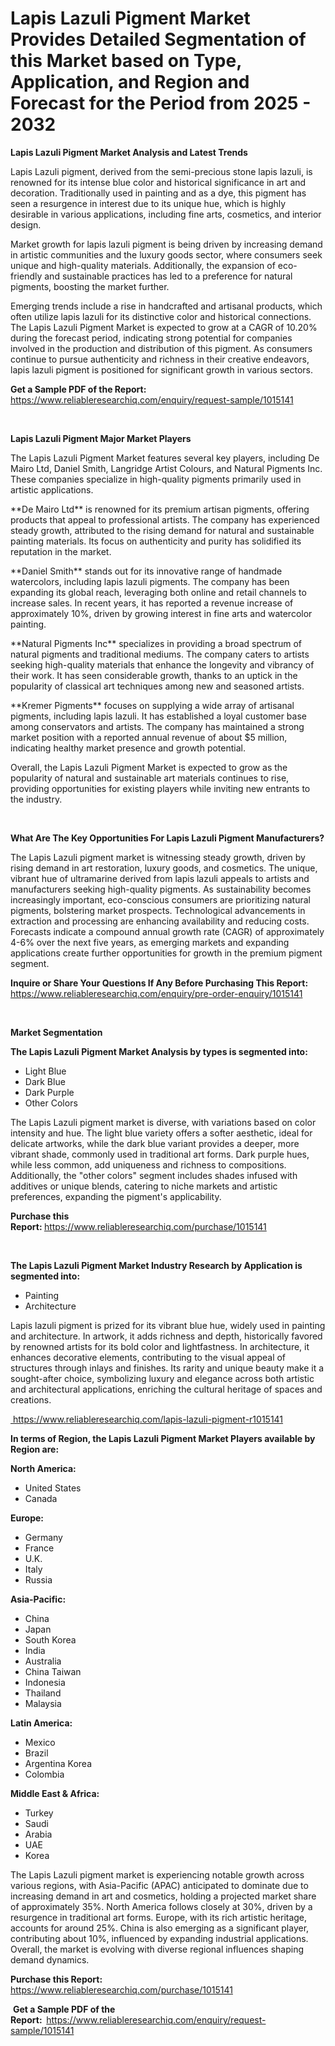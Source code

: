 <p><h1>Lapis Lazuli Pigment Market Provides Detailed Segmentation of this Market based on Type, Application, and Region and Forecast for the Period from 2025 - 2032</h1></p><p><strong>Lapis Lazuli Pigment Market Analysis and Latest Trends</strong></p>
<p><p>Lapis Lazuli pigment, derived from the semi-precious stone lapis lazuli, is renowned for its intense blue color and historical significance in art and decoration. Traditionally used in painting and as a dye, this pigment has seen a resurgence in interest due to its unique hue, which is highly desirable in various applications, including fine arts, cosmetics, and interior design. </p><p>Market growth for lapis lazuli pigment is being driven by increasing demand in artistic communities and the luxury goods sector, where consumers seek unique and high-quality materials. Additionally, the expansion of eco-friendly and sustainable practices has led to a preference for natural pigments, boosting the market further. </p><p>Emerging trends include a rise in handcrafted and artisanal products, which often utilize lapis lazuli for its distinctive color and historical connections. The Lapis Lazuli Pigment Market is expected to grow at a CAGR of 10.20% during the forecast period, indicating strong potential for companies involved in the production and distribution of this pigment. As consumers continue to pursue authenticity and richness in their creative endeavors, lapis lazuli pigment is positioned for significant growth in various sectors.</p></p>
<p><strong>Get a Sample PDF of the Report:&nbsp;</strong> <a href="https://www.reliableresearchiq.com/enquiry/request-sample/1015141?utm_campaign=1140&utm_medium=2&utm_source=Github&utm_content=ia&utm_term=16042025&utm_id=lapis-lazuli-pigment">https://www.reliableresearchiq.com/enquiry/request-sample/1015141</a></p>
<p>&nbsp;</p>
<p><strong>Lapis Lazuli Pigment Major Market Players</strong></p>
<p><p>The Lapis Lazuli Pigment Market features several key players, including De Mairo Ltd, Daniel Smith, Langridge Artist Colours, and Natural Pigments Inc. These companies specialize in high-quality pigments primarily used in artistic applications.</p><p>**De Mairo Ltd** is renowned for its premium artisan pigments, offering products that appeal to professional artists. The company has experienced steady growth, attributed to the rising demand for natural and sustainable painting materials. Its focus on authenticity and purity has solidified its reputation in the market.</p><p>**Daniel Smith** stands out for its innovative range of handmade watercolors, including lapis lazuli pigments. The company has been expanding its global reach, leveraging both online and retail channels to increase sales. In recent years, it has reported a revenue increase of approximately 10%, driven by growing interest in fine arts and watercolor painting.</p><p>**Natural Pigments Inc** specializes in providing a broad spectrum of natural pigments and traditional mediums. The company caters to artists seeking high-quality materials that enhance the longevity and vibrancy of their work. It has seen considerable growth, thanks to an uptick in the popularity of classical art techniques among new and seasoned artists.</p><p>**Kremer Pigments** focuses on supplying a wide array of artisanal pigments, including lapis lazuli. It has established a loyal customer base among conservators and artists. The company has maintained a strong market position with a reported annual revenue of about $5 million, indicating healthy market presence and growth potential.</p><p>Overall, the Lapis Lazuli Pigment Market is expected to grow as the popularity of natural and sustainable art materials continues to rise, providing opportunities for existing players while inviting new entrants to the industry.</p></p>
<p>&nbsp;</p>
<p><strong>What Are The Key Opportunities For Lapis Lazuli Pigment Manufacturers?</strong></p>
<p><p>The Lapis Lazuli pigment market is witnessing steady growth, driven by rising demand in art restoration, luxury goods, and cosmetics. The unique, vibrant hue of ultramarine derived from lapis lazuli appeals to artists and manufacturers seeking high-quality pigments. As sustainability becomes increasingly important, eco-conscious consumers are prioritizing natural pigments, bolstering market prospects. Technological advancements in extraction and processing are enhancing availability and reducing costs. Forecasts indicate a compound annual growth rate (CAGR) of approximately 4-6% over the next five years, as emerging markets and expanding applications create further opportunities for growth in the premium pigment segment.</p></p>
<p><strong>Inquire or Share Your Questions If Any Before Purchasing This Report:</strong> <a href="https://www.reliableresearchiq.com/enquiry/pre-order-enquiry/1015141?utm_campaign=1140&utm_medium=2&utm_source=Github&utm_content=ia&utm_term=16042025&utm_id=lapis-lazuli-pigment">https://www.reliableresearchiq.com/enquiry/pre-order-enquiry/1015141</a></p>
<p>&nbsp;</p>
<p><strong>Market Segmentation</strong></p>
<p><strong>The Lapis Lazuli Pigment Market Analysis by types is segmented into:</strong></p>
<p><ul><li>Light Blue</li><li>Dark Blue</li><li>Dark Purple</li><li>Other Colors</li></ul></p>
<p><p>The Lapis Lazuli pigment market is diverse, with variations based on color intensity and hue. The light blue variety offers a softer aesthetic, ideal for delicate artworks, while the dark blue variant provides a deeper, more vibrant shade, commonly used in traditional art forms. Dark purple hues, while less common, add uniqueness and richness to compositions. Additionally, the "other colors" segment includes shades infused with additives or unique blends, catering to niche markets and artistic preferences, expanding the pigment's applicability.</p></p>
<p><strong>Purchase this Report:&nbsp;</strong><a href="https://www.reliableresearchiq.com/purchase/1015141?utm_campaign=1140&utm_medium=2&utm_source=Github&utm_content=ia&utm_term=16042025&utm_id=lapis-lazuli-pigment">https://www.reliableresearchiq.com/purchase/1015141</a></p>
<p>&nbsp;</p>
<p><strong>The Lapis Lazuli Pigment Market Industry Research by Application is segmented into:</strong></p>
<p><ul><li>Painting</li><li>Architecture</li></ul></p>
<p><p>Lapis lazuli pigment is prized for its vibrant blue hue, widely used in painting and architecture. In artwork, it adds richness and depth, historically favored by renowned artists for its bold color and lightfastness. In architecture, it enhances decorative elements, contributing to the visual appeal of structures through inlays and finishes. Its rarity and unique beauty make it a sought-after choice, symbolizing luxury and elegance across both artistic and architectural applications, enriching the cultural heritage of spaces and creations.</p></p>
<p><a href="https://www.reliableresearchiq.com/lapis-lazuli-pigment-r1015141?utm_campaign=1140&utm_medium=2&utm_source=Github&utm_content=ia&utm_term=16042025&utm_id=lapis-lazuli-pigment">&nbsp;https://www.reliableresearchiq.com/lapis-lazuli-pigment-r1015141</a></p>
<p><strong>In terms of Region, the Lapis Lazuli Pigment Market Players available by Region are:</strong></p>
<p>
    <p> <strong> North America: </strong>
        <ul>
            <li>United States</li>
            <li>Canada</li>
        </ul>
        </p> 
    <p> <strong> Europe: </strong>
        <ul>
            <li>Germany</li>
            <li>France</li>
            <li>U.K.</li>
            <li>Italy</li>
            <li>Russia</li>
        </ul>
        </p> 
    <p> <strong> Asia-Pacific: </strong>
        <ul>
            <li>China</li>
            <li>Japan</li>
            <li>South Korea</li>
            <li>India</li>
            <li>Australia</li>
            <li>China Taiwan</li>
            <li>Indonesia</li>
            <li>Thailand</li>
            <li>Malaysia</li>
        </ul>
        </p> 
    <p> <strong> Latin America: </strong>
        <ul>
            <li>Mexico</li>
            <li>Brazil</li>
            <li>Argentina Korea</li>
            <li>Colombia</li>
        </ul>
        </p> 
    <p> <strong> Middle East & Africa: </strong>
        <ul>
            <li>Turkey</li>
            <li>Saudi</li>
            <li>Arabia</li>
            <li>UAE</li>
            <li>Korea</li>
        </ul>
    </p>
    </p>
<p><p>The Lapis Lazuli pigment market is experiencing notable growth across various regions, with Asia-Pacific (APAC) anticipated to dominate due to increasing demand in art and cosmetics, holding a projected market share of approximately 35%. North America follows closely at 30%, driven by a resurgence in traditional art forms. Europe, with its rich artistic heritage, accounts for around 25%. China is also emerging as a significant player, contributing about 10%, influenced by expanding industrial applications. Overall, the market is evolving with diverse regional influences shaping demand dynamics.</p></p>
<p><strong>Purchase this Report: </strong><a href="https://www.reliableresearchiq.com/purchase/1015141?utm_campaign=1140&utm_medium=2&utm_source=Github&utm_content=ia&utm_term=16042025&utm_id=lapis-lazuli-pigment">https://www.reliableresearchiq.com/purchase/1015141</a></p>
<p>&nbsp;<strong>Get a Sample PDF of the Report:&nbsp;&nbsp;</strong><a href="https://www.reliableresearchiq.com/enquiry/request-sample/1015141?utm_campaign=1140&utm_medium=2&utm_source=Github&utm_content=ia&utm_term=16042025&utm_id=lapis-lazuli-pigment">https://www.reliableresearchiq.com/enquiry/request-sample/1015141</a></p>
<p><strong></strong></p>
<p><p></p><p></p><p></p></p>